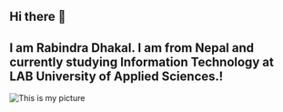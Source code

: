 ## Hi there 👋
## I am Rabindra Dhakal. I am from Nepal and currently studying Information Technology at LAB University of Applied Sciences.!
![This is my picture](![35x45](https://github.com/user-attachments/assets/c4c399ac-9852-496f-94cd-55fe1071ac65)
)





<!--
**Rabindra720/Rabindra720** is a ✨ _special_ ✨ repository because its `README.md` (this file) appears on your GitHub profile.  

Here are some ideas to get you started:

- 🔭 I’m currently working on ...
- 🌱 I’m currently learning ...
- 👯 I’m looking to collaborate on ...
- 🤔 I’m looking for help with ...
- 💬 Ask me about ...
- 📫 How to reach me: ...
- 😄 Pronouns: ...
- ⚡ Fun fact: ...
-->

